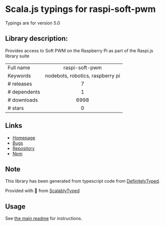 
# Scala.js typings for raspi-soft-pwm

Typings are for version 5.0

## Library description:
Provides access to Soft PWM on the Raspberry Pi as part of the Raspi.js library suite

|                    |                 |
| ------------------ | :-------------: |
| Full name          | raspi-soft-pwm |
| Keywords           | nodebots, robotics, raspberry pi |
| # releases         | 7 |
| # dependents       | 1 |
| # downloads        | 6998 |
| # stars            | 0 |

## Links
- [Homepage](https://github.com/nebrius/raspi-soft-pwm)
- [Bugs](https://github.com/nebrius/raspi-soft-pwm/issues)
- [Repository](https://github.com/nebrius/raspi-soft-pwm)
- [Npm](https://www.npmjs.com/package/raspi-soft-pwm)
    


## Note
This library has been generated from typescript code from [DefinitelyTyped](https://definitelytyped.org).

Provided with :purple_heart: from [ScalablyTyped](https://github.com/oyvindberg/ScalablyTyped)

## Usage
See [the main readme](../../readme.md) for instructions.


